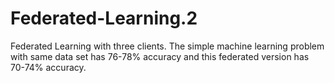 # Federated-Learning.2
Federated Learning with three clients. The simple machine learning problem with same data set has 76-78% accuracy and this federated version has 70-74% accuracy.
